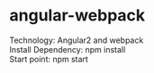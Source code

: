 # angular-webpack
Technology: Angular2 and webpack  
Install Dependency: npm install  
Start point: npm start  
